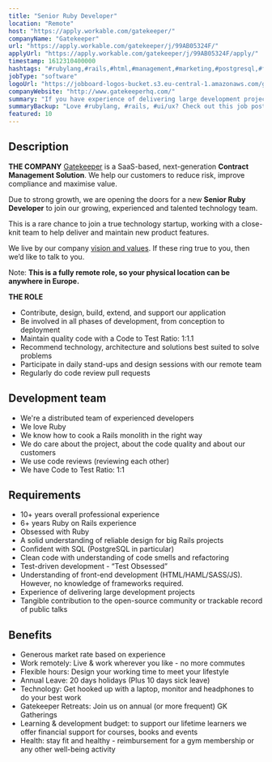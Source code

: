 ```yaml
---
title: "Senior Ruby Developer"
location: "Remote"
host: "https://apply.workable.com/gatekeeper/"
companyName: "Gatekeeper"
url: "https://apply.workable.com/gatekeeper/j/99AB05324F/"
applyUrl: "https://apply.workable.com/gatekeeper/j/99AB05324F/apply/"
timestamp: 1612310400000
hashtags: "#rubylang,#rails,#html,#management,#marketing,#postgresql,#finance,#ui/ux,#monitoring"
jobType: "software"
logoUrl: "https://jobboard-logos-bucket.s3.eu-central-1.amazonaws.com/gatekeeper"
companyWebsite: "http://www.gatekeeperhq.com/"
summary: "If you have experience of delivering large development projects, Gatekeeper is looking for someone with your knowledge."
summaryBackup: "Love #rubylang, #rails, #ui/ux? Check out this job post!"
featured: 10
---
```


## Description

**THE COMPANY** [Gatekeeper](https://www.gatekeeperhq.com/) is a SaaS-based, next-generation **Contract Management Solution**. We help our customers to reduce risk, improve compliance and maximise value.

Due to strong growth, we are opening the doors for a new **Senior Ruby Developer** to join our growing, experienced and talented technology team.

This is a rare chance to join a true technology startup, working with a close-knit team to help deliver and maintain new product features.

We live by our company [vision and values](https://www.gatekeeperhq.com/vision_and_values). If these ring true to you, then we’d like to talk to you.

Note: **This is a fully remote role, so your physical location can be anywhere in Europe.**

**THE ROLE**

*   Contribute, design, build, extend, and support our application
*   Be involved in all phases of development, from conception to deployment
*   Maintain quality code with a Code to Test Ratio: 1:1.1
*   Recommend technology, architecture and solutions best suited to solve problems
*   Participate in daily stand-ups and design sessions with our remote team
*   Regularly do code review pull requests

## Development team

*   We're a distributed team of experienced developers
*   We love Ruby
*   We know how to cook a Rails monolith in the right way
*   We do care about the project, about the code quality and about our customers
*   We use code reviews (reviewing each other)
*   We have Code to Test Ratio: 1:1

## Requirements

*   10+ years overall professional experience
*   6+ years Ruby on Rails experience
*   Obsessed with Ruby
*   A solid understanding of reliable design for big Rails projects
*   Confident with SQL (PostgreSQL in particular)
*   Clean code with understanding of code smells and refactoring
*   Test-driven development - “Test Obsessed”
*   Understanding of front-end development (HTML/HAML/SASS/JS). However, no knowledge of frameworks required.
*   Experience of delivering large development projects
*   Tangible contribution to the open-source community or trackable record of public talks

## Benefits

*   Generous market rate based on experience
*   Work remotely: Live & work wherever you like - no more commutes
*   Flexible hours: Design your working time to meet your lifestyle
*   Annual Leave: 20 days holidays (Plus 10 days sick leave)
*   Technology: Get hooked up with a laptop, monitor and headphones to do your best work
*   Gatekeeper Retreats: Join us on annual (or more frequent) GK Gatherings
*   Learning & development budget: to support our lifetime learners we offer financial support for courses, books and events
*   Health: stay fit and healthy - reimbursement for a gym membership or any other well-being activity
